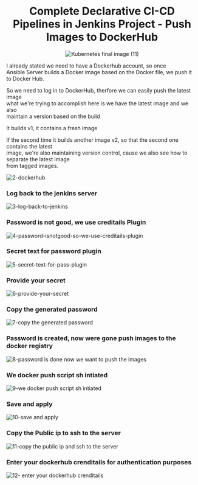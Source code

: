 <div align="center">

# Complete Declarative CI-CD Pipelines in Jenkins Project - Push Images to DockerHub

![Kubernetes final image (11)](https://user-images.githubusercontent.com/58173938/197372041-1d2188e6-32bf-414f-a452-6ed3208d0bdb.png)
 
</div>

I already stated we need to have a Dockerhub account, so once <br>
Ansible Server builds a Docker image based on the Docker file, we push it to Docker Hub. 

So we need to log in to DockerHub, therfore we can easily push the latest image <br>
what we're trying to accomplish here is we have the latest image and we also <br>
maintain a version based on the build

It builds v1, it contains a fresh image

If the second time it builds another image v2, so that the second one contains the latest <br>
image, we're also maintaining version control, cause we also see how to separate the latest image <br>
from tagged images.

![2-dockerhub](https://user-images.githubusercontent.com/58173938/197372105-10ec86dd-e938-4da4-af91-c3ddf86d83fb.png)

### Log back to the jenkins server

![3-log-back-to-jenkins](https://user-images.githubusercontent.com/58173938/197372116-0342b76e-ed25-4a61-8cac-437cce18fc86.png)

### Password is not good, we use creditails Plugin

![4-password-isnotgood-so-we-use-creditails-plugin](https://user-images.githubusercontent.com/58173938/197372120-c4e7e76c-b1c9-4da3-b6d8-fa74f9befd22.png)

### Secret text for password plugin

![5-secret-text-for-pass-plugin](https://user-images.githubusercontent.com/58173938/197372174-529f8bb4-6a85-4e07-b0b1-97d5678b6ead.png)

### Provide your secret

![6-provide-your-secret](https://user-images.githubusercontent.com/58173938/197372194-4bafd48a-950e-491a-8868-ca2b4aef5f75.png)

### Copy the generated password

![7-copy the generated password](https://user-images.githubusercontent.com/58173938/197372206-824fb63d-b77a-4c6c-b30e-8dfaad9bf725.png)

### Password is created, now were gone push images to the docker registry

![8-password is done now we want to push the images](https://user-images.githubusercontent.com/58173938/197372223-290dd734-183a-4991-b7b9-49f2883c6947.png)

### We docker push script sh intiated

![9-we docker push script sh intiated](https://user-images.githubusercontent.com/58173938/197372266-b18b5d6d-071a-4322-8abb-48d6000cdbab.png)

### Save and apply 

![10-save and apply ](https://user-images.githubusercontent.com/58173938/197372286-a8fa1034-6ba0-4ff3-a67a-811ed07dc277.png)

### Copy the Public ip to ssh to the server

![11-copy the public ip and ssh to the server](https://user-images.githubusercontent.com/58173938/197372300-470c8262-4365-4428-a39c-cb68552a26d3.png)

### Enter your dockerhub crenditails for authentication purposes

![12- enter your dockerhub crenditails](https://user-images.githubusercontent.com/58173938/197372320-6247231c-d9ff-43ba-9d14-34d72e2b41e7.png)






